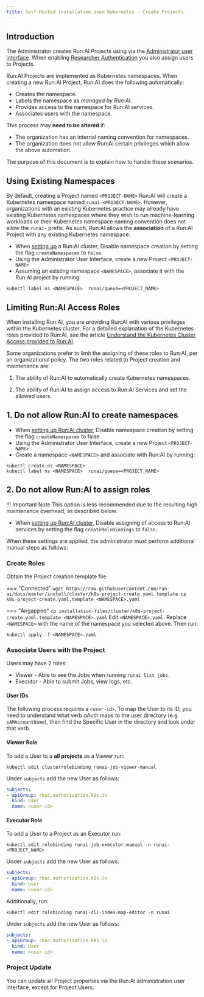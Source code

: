```yaml
---
title: Self Hosted installation over Kubernetes - Create Projects
---
```

## Introduction

The Administrator creates Run:AI Projects using via the [Administrator user interface](../../../../admin-ui-setup/project-setup/#create-a-new-project). When enabling [Researcher Authentication](../../config/researcher-authentication.md) you also assign users to Projects.

Run:AI Projects are implemented as Kubernetes namespaces. When creating a new Run:AI Project, Run:AI does the following automatically:

* Creates the namespace.
* Labels the namespace as _managed by Run:AI_.
* Provides access to the namespace for Run:AI services.
* Associates users with the namespace. 

This process may __need to be altered__ if:

* The organization has an internal naming convention for namespaces. 
* The organization does not allow Run:AI certain privileges which allow the above automation.

The purpose of this document is to explain how to handle these scenarios.


## Using Existing Namespaces

By default, creating a Project named `<PROJECT-NAME>` Run:AI will create a Kubernetes namespace named `runai-<PROJECT-NAME>`.  However, organizations with an existing Kubernetes practice may already have existing Kubernetes namespaces where they wish to run machine-learning workloads or their Kubernetes namespace naming convention does not allow the `runai-` prefix. As such, Run:AI allows the __association__ of a Run:AI Project with any existing Kubernetes namespace:

* When [setting up](cluster.md) a Run:AI cluster, Disable namespace creation by setting the flag `createNamespaces` to `false`.
* Using the Administrator User Interface, create a new Project `<PROJECT-NAME>`
* Assuming an existing namespace `<NAMESPACE>`, associate it with the Run:AI project by running:

```
kubectl label ns <NAMESPACE>  runai/queue=<PROJECT_NAME>
```


## Limiting Run:AI Access Roles 

When installing Run:AI, you are providing Run:AI with various privileges within the Kubernetes cluster. For a detailed explanation of the Kubernetes roles provided to Run:AI, see the article [Understand the Kubernetes Cluster Access provided to Run:AI](../../config/access-roles.md).

Some organizations prefer to limit the assigning of these roles to Run:AI, per an organizational policy. The two roles related to Project creation and maintenance are:

1. The ability of Run:AI to automatically create Kubernetes namespaces.

2. The ability of Run:AI to assign access to Run:AI Services and set the allowed users. 

## 1. Do not allow Run:AI to create namespaces

* When [setting up Run:AI cluster](cluster.md), Disable namespace creation by setting the flag `createNamespaces` to false.
* Using the Administrator User Interface, create a new Project `<PROJECT-NAME>`
* Create a namespace `<NAMESPACE>` and associate with Run:AI by running:

```
kubectl create ns <NAMESPACE> 
kubectl label ns <NAMESPACE>  runai/queue=<PROJECT_NAME>
```

## 2. Do not allow Run:AI to assign roles 

!!! Important Note
    This option is less recommended due to the resulting high maintenance overhead, as described below. 

* When [setting up Run:AI cluster](cluster.md), Disable assigning of access to Run:AI services by setting the flag  `createRoleBindings` to `false`.


 When these settings are applied, the administrator must perform additional manual steps as follows:

### Create Roles

Obtain the Project creation template file:

=== "Connected" 
    ```
    wget https://raw.githubusercontent.com/run-ai/docs/master/install/cluster/k8s-project-create.yaml.template
    cp k8s-project-create.yaml.template <NAMESPACE>.yaml
    ```

=== "Airgapped"
    ```
    cp installation-files/cluster/k8s-project-create.yaml.template <NAMESPACE>.yaml
    ```
Edit `<NAMESPACE>.yaml`. Replace `<NAMESPACE>` with the name of the namespace you selected above. Then run:

```
kubectl apply -f <NAMESPACE>.yaml
```

### Associate Users with the Project 

Users may have 2 roles:

* Viewer - Able to see the Jobs when running `runai list jobs`.
* Executor - Able to submit Jobs, view logs, etc. 

#### User IDs

The following process requires a `<user-id>`. To map the User to its ID, you need to understand what verb oAuth maps to the user directory (e.g. `sAMAccountName`), then find the Specific User in the directory and look under that verb

#### Viewer Role

To add a User to a __all projects__ as a Viewer run: 

```
kubectl edit clusterrolebinding runai-job-viewer-manual
```

Under `subjects` add the new User as follows:

``` YAML
subjects:
- apiGroup: rbac.authorization.k8s.io
  kind: User
  name: <user-id>
```

#### Executor Role

To add a User to a Project as an Executor run: 

```
kubectl edit rolebinding runai-job-executor-manual -n runai-<PROJECT_NAME>
```

Under `subjects` add the new User as follows:


``` YAML
subjects:
- apiGroup: rbac.authorization.k8s.io
  kind: User
  name: <user-id>
```

Additionally, run:

```
kubectl edit rolebinding runai-cli-index-map-editor -n runai
```

Under `subjects` add the new User as follows:


``` YAML
subjects:
- apiGroup: rbac.authorization.k8s.io
  kind: User
  name: <user-id>
```

### Project Update

You can update all Project properties via the Run:AI administration user interface, except for Project Users.
